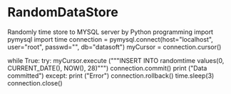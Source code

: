 # RandomDataStore
Randomly time store to MYSQL server by Python programming 
import pymysql
import time
connection = pymysql.connect(host="localhost", user="root", passwd="", db="datasoft")
myCursor = connection.cursor()


while True:
    try:
        myCursor.execute ("""INSERT INTO randomtime 
                values(0, CURRENT_DATE(), NOW(), 28)""")
        connection.commit()
        print ("Data committed")
    except:
        print ("Error")
        connection.rollback()
    time.sleep(3)
connection.close()
